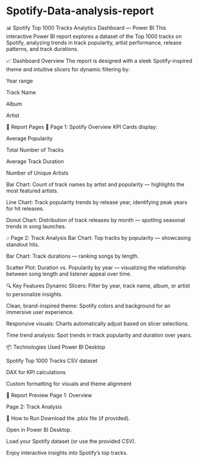 # Spotify-Data-analysis-report

📊 Spotify Top 1000 Tracks Analytics Dashboard — Power BI
This interactive Power BI report explores a dataset of the Top 1000 tracks on Spotify, analyzing trends in track popularity, artist performance, release patterns, and track durations.

📈 Dashboard Overview
The report is designed with a sleek Spotify-inspired theme and intuitive slicers for dynamic filtering by:

Year range

Track Name

Album

Artist

📃 Report Pages
🎵 Page 1: Spotify Overview
KPI Cards display:

Average Popularity

Total Number of Tracks

Average Track Duration

Number of Unique Artists

Bar Chart: Count of track names by artist and popularity — highlights the most featured artists.

Line Chart: Track popularity trends by release year, identifying peak years for hit releases.

Donut Chart: Distribution of track releases by month — spotting seasonal trends in song launches.

🎶 Page 2: Track Analysis
Bar Chart: Top tracks by popularity — showcasing standout hits.

Bar Chart: Track durations — ranking songs by length.

Scatter Plot: Duration vs. Popularity by year — visualizing the relationship between song length and listener appeal over time.

🔍 Key Features
Dynamic Slicers: Filter by year, track name, album, or artist to personalize insights.

Clean, brand-inspired theme: Spotify colors and background for an immersive user experience.

Responsive visuals: Charts automatically adjust based on slicer selections.

Time trend analysis: Spot trends in track popularity and duration over years.

📦 Technologies Used
Power BI Desktop

Spotify Top 1000 Tracks CSV dataset

DAX for KPI calculations

Custom formatting for visuals and theme alignment

📸 Report Preview
Page 1: Overview

Page 2: Track Analysis

📌 How to Run
Download the .pbix file (if provided).

Open in Power BI Desktop.

Load your Spotify dataset (or use the provided CSV).

Enjoy interactive insights into Spotify’s top tracks.
